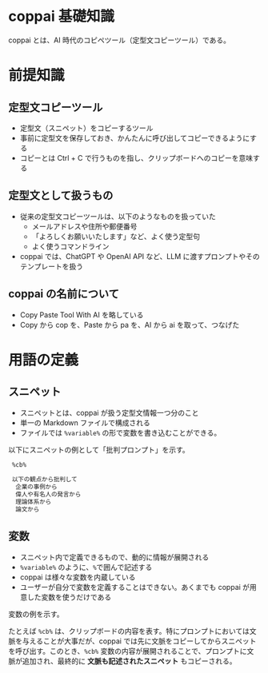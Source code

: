 # coppai 基礎知識
coppai とは、AI 時代のコピペツール（定型文コピーツール）である。

# 前提知識

## 定型文コピーツール
- 定型文（スニペット）をコピーするツール
- 事前に定型文を保存しておき、かんたんに呼び出してコピーできるようにする
- コピーとは Ctrl + C で行うものを指し、クリップボードへのコピーを意味する

## 定型文として扱うもの
- 従来の定型文コピーツールは、以下のようなものを扱っていた
    - メールアドレスや住所や郵便番号
    - 「よろしくお願いいたします」など、よく使う定型句
    - よく使うコマンドライン
- coppai では、ChatGPT や OpenAI API など、LLM に渡すプロンプトやそのテンプレートを扱う

## coppai の名前について
- Copy Paste Tool With AI を略している
- Copy から cop を、Paste から pa を、AI から ai を取って、つなげた

# 用語の定義

## スニペット
- スニペットとは、coppai が扱う定型文情報一つ分のこと
- 単一の Markdown ファイルで構成される
- ファイルでは `%variable%` の形で変数を書き込むことができる。

以下にスニペットの例として「批判プロンプト」を示す。

```criticiser.md
 %cb%
 
 以下の観点から批判して
  企業の事例から
  偉人や有名人の発言から
  理論体系から
  論文から
```

## 変数
- スニペット内で定義できるもので、動的に情報が展開される
- `%variable%` のように、`%`で囲んで記述する
- coppai は様々な変数を内蔵している
- ユーザーが自分で変数を定義することはできない。あくまでも coppai が用意した変数を使うだけである

変数の例を示す。

たとえば `%cb%` は、クリップボードの内容を表す。特にプロンプトにおいては文脈を与えることが大事だが、coppai では先に文脈をコピーしてからスニペットを呼び出す。このとき、`%cb%` 変数の内容が展開されることで、プロンプトに文脈が追加され、最終的に **文脈も記述されたスニペット** もコピーされる。
